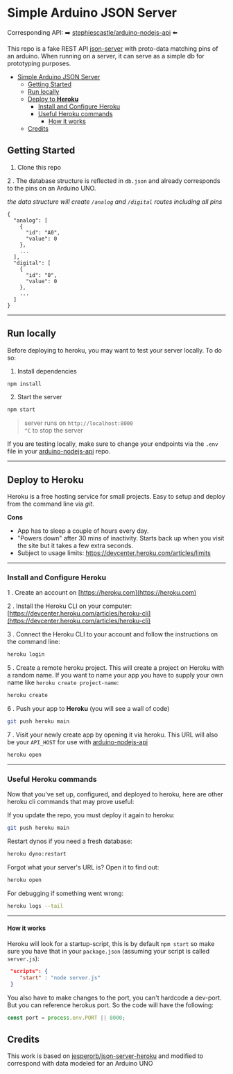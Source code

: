 # Simple Arduino JSON Server

Corresponding API: ➡️ [stephiescastle/arduino-nodejs-api](https://github.com/stephiescastle/arduino-json-server) ⬅️

This repo is a fake REST API [json-server](https://github.com/typicode/json-server) with proto-data matching pins of an arduino. When running on a server, it can serve as a simple db for prototyping purposes.

- [Simple Arduino JSON Server](#simple-arduino-json-server)
  - [Getting Started](#getting-started)
  - [Run locally](#run-locally)
  - [Deploy to **Heroku**](#deploy-to-heroku)
    - [Install and Configure Heroku](#install-and-configure-heroku)
    - [Useful Heroku commands](#useful-heroku-commands)
      - [How it works](#how-it-works)
  - [Credits](#credits)

## Getting Started

1. Clone this repo

2 . The database structure is reflected in `db.json` and already corresponds to the pins on an Arduino UNO.

_the data structure will create `/analog` and `/digital` routes including all pins_

```
{
  "analog": [
    {
      "id": "A0",
      "value": 0
    },
    ...
  ],
  "digital": [
    {
      "id": "0",
      "value": 0
    },
    ...
  ]
}
```

---

## Run locally

Before deploying to heroku, you may want to test your server locally. To do so:

1. Install dependencies

```bash
npm install
```

2. Start the server

```bash
npm start
```

> server runs on `http://localhost:8000`<br>`^C` to stop the server

If you are testing locally, make sure to change your endpoints via the `.env` file in your [arduino-nodejs-api](https://github.com/stephiescastle/arduino-nodejs-api) repo.

---

## Deploy to **Heroku**

Heroku is a free hosting service for small projects. Easy to setup and deploy from the command line via _git_.

**Cons**

- App has to sleep a couple of hours every day.
- "Powers down" after 30 mins of inactivity. Starts back up when you visit the site but it takes a few extra seconds.
- Subject to usage limits: https://devcenter.heroku.com/articles/limits

---

### Install and Configure Heroku

1 . Create an account on [https://heroku.com](https://heroku.com)

2 . Install the Heroku CLI on your computer: [https://devcenter.heroku.com/articles/heroku-cli](https://devcenter.heroku.com/articles/heroku-cli)

3 . Connect the Heroku CLI to your account and follow the instructions on the command line:

```bash
heroku login
```

5 . Create a remote heroku project. This will create a project on Heroku with a random name. If you want to name your app you have to supply your own name like `heroku create project-name`:

```bash
heroku create
```

6 . Push your app to **Heroku** (you will see a wall of code)

```bash
git push heroku main
```

7 . Visit your newly create app by opening it via heroku. This URL will also be your `API_HOST` for use with [arduino-nodejs-api](https://github.com/stephiescastle/arduino-nodejs-api)

```bash
heroku open
```

---

### Useful Heroku commands

Now that you've set up, configured, and deployed to heroku, here are other heroku cli commands that may prove useful:

If you update the repo, you must deploy it again to heroku:

```bash
git push heroku main
```

Restart dynos if you need a fresh database:

```bash
heroku dyno:restart
```

Forgot what your server's URL is? Open it to find out:

```bash
heroku open
```

For debugging if something went wrong:

```bash
heroku logs --tail
```

---

#### How it works

Heroku will look for a startup-script, this is by default `npm start` so make sure you have that in your `package.json` (assuming your script is called `server.js`):

```json
 "scripts": {
    "start" : "node server.js"
 }
```

You also have to make changes to the port, you can't hardcode a dev-port. But you can reference herokus port. So the code will have the following:

```js
const port = process.env.PORT || 8000;
```

## Credits

This work is based on [jesperorb/json-server-heroku](https://github.com/jesperorb/json-server-heroku) and modified to correspond with data modeled for an Arduino UNO
